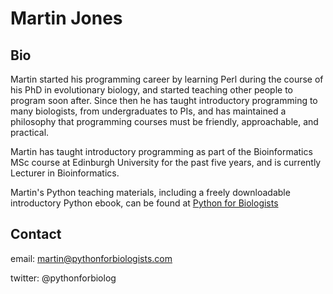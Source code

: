 # Martin Jones

## Bio
Martin started his programming career by learning Perl during the course of his PhD in evolutionary biology, and started teaching other people to program soon after. Since then he has taught introductory programming to many biologists, from undergraduates to PIs, and has maintained a philosophy that programming courses must be friendly, approachable, and practical. 


Martin has taught introductory programming as part of the Bioinformatics MSc course at Edinburgh University for the past five years, and is currently Lecturer in Bioinformatics.


Martin's Python teaching materials, including a freely downloadable introductory Python ebook, can be found at [Python for Biologists](http://pythonforbiologists.com)

## Contact

email: martin@pythonforbiologists.com

twitter: @pythonforbiolog
